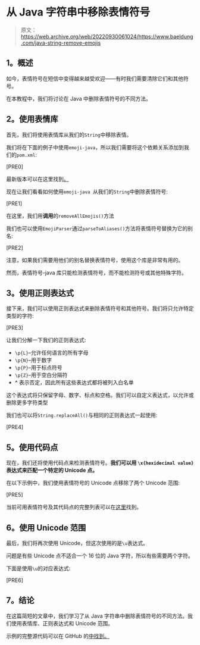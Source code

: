 # 从 Java 字符串中移除表情符号

> 原文：<https://web.archive.org/web/20220930061024/https://www.baeldung.com/java-string-remove-emojis>

## **1。概述**

如今，表情符号在短信中变得越来越受欢迎——有时我们需要清除它们和其他符号。

在本教程中，我们将讨论在 Java 中删除表情符号的不同方法。

## **2。使用表情库**

首先，我们将使用表情库从我们的`String`中移除表情。

我们将在下面的例子中使用`emoji-java`，所以我们需要将这个依赖关系添加到我们的`pom.xml`:

[PRE0]

最新版本可以在这里找到[。](https://web.archive.org/web/20221205194342/https://search.maven.org/search?q=emoji-java)

现在让我们看看如何使用`emoji-java `从我们的`String`中删除表情符号:

[PRE1]

在这里，我们用**调用**的`removeAllEmojis()`方法

我们也可以使用`EmojiParser`通过`parseToAliases()`方法将表情符号替换为它的别名:

[PRE2]

注意，如果我们需要用他们的别名替换表情符号，使用这个库是非常有用的。

然而，表情符号-java 库只能检测表情符号，而不能检测符号或其他特殊字符。

## **3。使用正则表达式**

接下来，我们可以使用正则表达式来删除表情符号和其他符号。我们将只允许特定类型的字符:

[PRE3]

让我们分解一下我们的正则表达式:

*   `\p{L}`–允许任何语言的所有字母
*   `\p{N}`–用于数字
*   `\p{P}`–用于标点符号
*   `\p{Z}`–用于空白分隔符
*   **^** 表示否定，因此所有这些表达式都将被列入白名单

这个表达式将只保留字母、数字、标点和空格。我们可以自定义表达式，以允许或删除更多字符类型

我们也可以将`String.replaceAll()`与相同的正则表达式一起使用:

[PRE4]

## **5。使用代码点**

现在，我们还将使用代码点来检测表情符号。**我们可以用 `\x{hexidecimal value}` 表达式来匹配一个特定的 Unicode 点。**

在以下示例中，我们使用表情符号的 Unicode 点移除了两个 Unicode 范围:

[PRE5]

当前可用表情符号及其代码点的完整列表可以在[这里](https://web.archive.org/web/20221205194342/https://unicode.org/emoji/charts/full-emoji-list.html)找到。

## **6。使用 Unicode 范围**

最后，我们将再次使用 Unicode，但这次使用的是`\u`表达式。

问题是有些 Unicode 点不适合一个 16 位的 Java 字符，所以有些需要两个字符。

下面是使用`\u`的对应表达式:

[PRE6]

## **7。结论**

在这篇简短的文章中，我们学习了从 Java 字符串中删除表情符号的不同方法。我们使用表情库、正则表达式和 Unicode 范围。

示例的完整源代码可以在 GitHub 的[中找到。](https://web.archive.org/web/20221205194342/https://github.com/eugenp/tutorials/tree/master/core-java-modules/core-java-string-algorithms)
